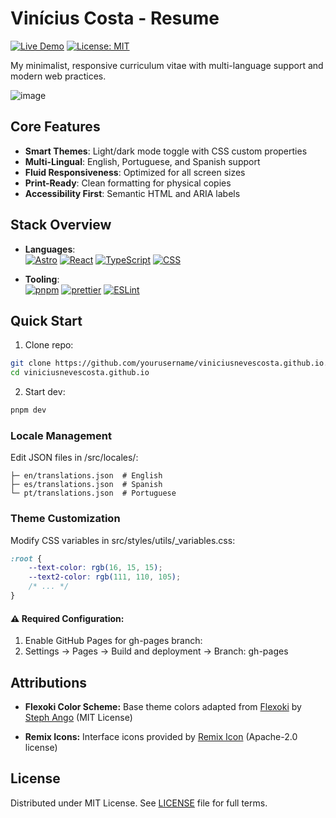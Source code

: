 # Vinícius Costa - Resume

[![Live Demo](https://img.shields.io/badge/%F0%9F%9A%80-Live%20Demo-2EA44F)](https://viniciusnevescosta.github.io)
[![License: MIT](https://img.shields.io/badge/License-MIT-yellow.svg)](LICENSE)

My minimalist, responsive curriculum vitae with multi-language support and modern web practices.

![image](https://github.com/user-attachments/assets/6e05159b-1b25-4230-9161-1313c7615976)

## Core Features

- **Smart Themes**: Light/dark mode toggle with CSS custom properties
- **Multi-Lingual**: English, Portuguese, and Spanish support
- **Fluid Responsiveness**: Optimized for all screen sizes
- **Print-Ready**: Clean formatting for physical copies
- **Accessibility First**: Semantic HTML and ARIA labels

## Stack Overview

- **Languages**:  
  [![Astro](https://img.shields.io/badge/Astro-BC52EE?logo=astro&logoColor=fff)](#)
  [![React](https://img.shields.io/badge/React-%2320232a.svg?logo=react&logoColor=%2361DAFB)](#)
  [![TypeScript](https://img.shields.io/badge/TypeScript-3178C6?logo=typescript&logoColor=fff)](#)
  [![CSS](https://img.shields.io/badge/CSS-1572B6?logo=css3&logoColor=fff)](#)

- **Tooling**:  
  [![pnpm](https://img.shields.io/badge/pnpm-F69220?logo=pnpm&logoColor=fff)](#)
  [![prettier](https://img.shields.io/badge/Prettier-ff69b4?logo=prettier&logoColor=fff)](#)
  [![ESLint](https://img.shields.io/badge/ESLint-4B3263?logo=eslint&logoColor=white)](#)

## Quick Start

1. Clone repo:

```bash
git clone https://github.com/yourusername/viniciusnevescosta.github.io.git
cd viniciusnevescosta.github.io
```

2. Start dev:

```bash
pnpm dev
```

### Locale Management

Edit JSON files in /src/locales/:

```
├─ en/translations.json  # English
├─ es/translations.json  # Spanish
└─ pt/translations.json  # Portuguese
```

### Theme Customization

Modify CSS variables in src/styles/utils/\_variables.css:

```css
:root {
    --text-color: rgb(16, 15, 15);
    --text2-color: rgb(111, 110, 105);
    /* ... */
}
```

#### ⚠️ Required Configuration:

1. Enable GitHub Pages for gh-pages branch:
2. Settings → Pages → Build and deployment → Branch: gh-pages

## Attributions

- **Flexoki Color Scheme:**
  Base theme colors adapted from [Flexoki](https://github.com/kepano/flexoki) by [Steph Ango](https://stephango.com/) (MIT License)

- **Remix Icons:**
  Interface icons provided by [Remix Icon](https://remixicon.com/) (Apache-2.0 license)

## License

Distributed under MIT License.
See [LICENSE](LICENSE) file for full terms.
